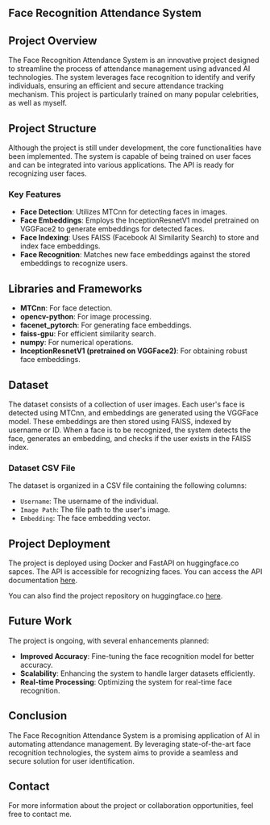 ## Face Recognition Attendance System

## Project Overview
The Face Recognition Attendance System is an innovative project designed to streamline the process of attendance management using advanced AI technologies. The system leverages face recognition to identify and verify individuals, ensuring an efficient and secure attendance tracking mechanism. This project is particularly trained on many popular celebrities, as well as myself.

## Project Structure
Although the project is still under development, the core functionalities have been implemented. The system is capable of being trained on user faces and can be integrated into various applications. The API is ready for recognizing user faces.

### Key Features
- **Face Detection**: Utilizes MTCnn for detecting faces in images.
- **Face Embeddings**: Employs the InceptionResnetV1 model pretrained on VGGFace2 to generate embeddings for detected faces.
- **Face Indexing**: Uses FAISS (Facebook AI Similarity Search) to store and index face embeddings.
- **Face Recognition**: Matches new face embeddings against the stored embeddings to recognize users.

## Libraries and Frameworks
- **MTCnn**: For face detection.
- **opencv-python**: For image processing.
- **facenet_pytorch**: For generating face embeddings.
- **faiss-gpu**: For efficient similarity search.
- **numpy**: For numerical operations.
- **InceptionResnetV1 (pretrained on VGGFace2)**: For obtaining robust face embeddings.

## Dataset
The dataset consists of a collection of user images. Each user's face is detected using MTCnn, and embeddings are generated using the VGGFace model. These embeddings are then stored using FAISS, indexed by username or ID. When a face is to be recognized, the system detects the face, generates an embedding, and checks if the user exists in the FAISS index.



### Dataset CSV File
The dataset is organized in a CSV file containing the following columns:
- `Username`: The username of the individual.
- `Image Path`: The file path to the user's image.
- `Embedding`: The face embedding vector.


## Project Deployment
The project is deployed using Docker and FastAPI on huggingface.co sapces. The API is accessible for recognizing faces. You can access the API documentation [here](https://muhammad-1254-ai-project01.hf.space/docs#/default/recognize_recognize__post).


You can also find the project repository on huggingface.co [here](https://huggingface.co/spaces/Muhammad-1254/ai_project01/tree/main).



## Future Work
The project is ongoing, with several enhancements planned:
- **Improved Accuracy**: Fine-tuning the face recognition model for better accuracy.
- **Scalability**: Enhancing the system to handle larger datasets efficiently.
- **Real-time Processing**: Optimizing the system for real-time face recognition.

## Conclusion
The Face Recognition Attendance System is a promising application of AI in automating attendance management. By leveraging state-of-the-art face recognition technologies, the system aims to provide a seamless and secure solution for user identification.

## Contact
For more information about the project or collaboration opportunities, feel free to contact me.
